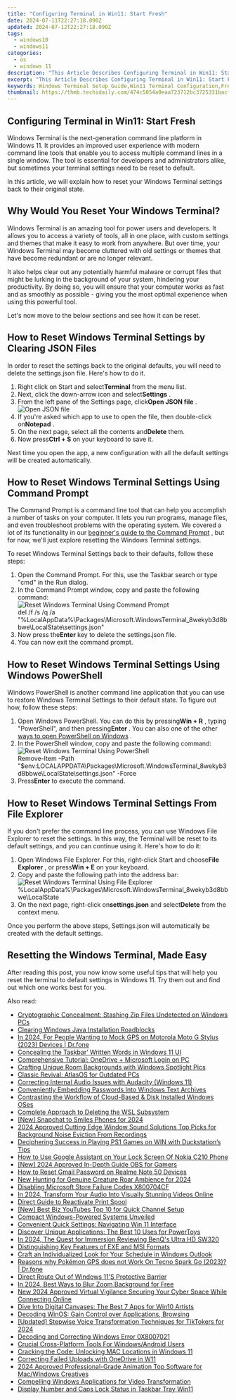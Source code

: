 ```yaml
---
title: "Configuring Terminal in Win11: Start Fresh"
date: 2024-07-11T22:27:18.090Z
updated: 2024-07-12T22:27:18.090Z
tags:
  - windows10
  - windows11
categories:
  - os
  - windows 11
description: "This Article Describes Configuring Terminal in Win11: Start Fresh"
excerpt: "This Article Describes Configuring Terminal in Win11: Start Fresh"
keywords: Windows Terminal Setup Guide,Win11 Terminal Configuration,Fresh Win11 Terminal Start,Revamping Terminal in Win11,New Terminal Setup Win11,Initializing Win11 Terminal,Win11 Terminal Freshness
thumbnail: https://thmb.techidaily.com/474c5054a0eaa723712bc3725331bacf73663ebfef0031bd8bc1879804e39c8f.jpg
---
```


## Configuring Terminal in Win11: Start Fresh

 Windows Terminal is the next-generation command line platform in Windows 11\. It provides an improved user experience with modern command line tools that enable you to access multiple command lines in a single window. The tool is essential for developers and administrators alike, but sometimes your terminal settings need to be reset to default.

 In this article, we will explain how to reset your Windows Terminal settings back to their original state.

## Why Would You Reset Your Windows Terminal?

 Windows Terminal is an amazing tool for power users and developers. It allows you to access a variety of tools, all in one place, with custom settings and themes that make it easy to work from anywhere. But over time, your Windows Terminal may become cluttered with old settings or themes that have become redundant or are no longer relevant.

 It also helps clear out any potentially harmful malware or corrupt files that might be lurking in the background of your system, hindering your productivity. By doing so, you will ensure that your computer works as fast and as smoothly as possible - giving you the most optimal experience when using this powerful tool.

 Let's now move to the below sections and see how it can be reset.

## How to Reset Windows Terminal Settings by Clearing JSON Files

 In order to reset the settings back to the original defaults, you will need to delete the settings.json file. Here's how to do it.

1. Right click on Start and select**Terminal** from the menu list.
2. Next, click the down-arrow icon and select**Settings** .
3. From the left pane of the Settings page, click**Open JSON file** .  
![Open JSON file](https://static1.makeuseofimages.com/wordpress/wp-content/uploads/2022/12/open-json-file.jpg)
4. If you're asked which app to use to open the file, then double-click on**Notepad** .
5. On the next page, select all the contents and**Delete** them.
6. Now press**Ctrl + S** on your keyboard to save it.

 Next time you open the app, a new configuration with all the default settings will be created automatically.

## How to Reset Windows Terminal Settings Using Command Prompt

 The Command Prompt is a command line tool that can help you accomplish a number of tasks on your computer. It lets you run programs, manage files, and even troubleshoot problems with the operating system. We covered a lot of its functionality in our [beginner's guide to the Command Prompt](https://www.makeuseof.com/tag/a-beginners-guide-to-the-windows-command-line/) , but for now, we'll just explore resetting the Windows Terminal settings.

 To reset Windows Terminal Settings back to their defaults, follow these steps:

1. Open the Command Prompt. For this, use the Taskbar search or type "cmd" in the Run dialog.
2. In the Command Prompt window, copy and paste the following command:  
![Reset Windows Terminal Using Command Prompt](https://static1.makeuseofimages.com/wordpress/wp-content/uploads/2022/12/reset-windows-terminal-using-command-prompt.jpg)  
del /f /s /q /a "%LocalAppData%\Packages\Microsoft.WindowsTerminal_8wekyb3d8bbwe\LocalState\settings.json"
3. Now press the**Enter** key to delete the settings.json file.
4. You can now exit the command prompt.

## How to Reset Windows Terminal Settings Using Windows PowerShell

 Windows PowerShell is another command line application that you can use to restore Windows Terminal Settings to their default state. To figure out how, follow these steps:

1. Open Windows PowerShell. You can do this by pressing**Win + R** , typing "PowerShell", and then pressing**Enter** . You can also one of the other [ways to open PowerShell on Windows](https://www.makeuseof.com/windows-open-command-prompt-powershell/) .
2. In the PowerShell window, copy and paste the following command:  
![Reset Windows Terminal Using PowerShell](https://static1.makeuseofimages.com/wordpress/wp-content/uploads/2022/12/reset-windows-terminal-using-powershell.jpg)  
Remove-Item -Path "$env:LOCALAPPDATA\Packages\Microsoft.WindowsTerminal_8wekyb3d8bbwe\LocalState\settings.json" -Force
3. Press**Enter** to execute the command.

## How to Reset Windows Terminal Settings From File Explorer

 If you don't prefer the command line process, you can use Windows File Explorer to reset the settings. In this way, the Terminal will be reset to its default settings, and you can continue using it. Here's how to do it:

1. Open Windows File Explorer. For this, right-click Start and choose**File Explorer** , or press**Win + E** on your keyboard.
2. Copy and paste the following path into the address bar:  
![Reset Windows Terminal Using File Explorer](https://static1.makeuseofimages.com/wordpress/wp-content/uploads/2022/12/reset-windows-terminal-using-file-explorer.jpg)  
%LocalAppData%\Packages\Microsoft.WindowsTerminal_8wekyb3d8bbwe\LocalState
3. On the next page, right-click on**settings.json** and select**Delete** from the context menu.

 Once you perform the above steps, Settings.json will automatically be created with the default settings.

## Resetting the Windows Terminal, Made Easy

 After reading this post, you now know some useful tips that will help you reset the terminal to default settings in Windows 11\. Try them out and find out which one works best for you.


<ins class="adsbygoogle"
     style="display:block"
     data-ad-format="autorelaxed"
     data-ad-client="ca-pub-7571918770474297"
     data-ad-slot="1223367746"></ins>



<ins class="adsbygoogle"
     style="display:block"
     data-ad-client="ca-pub-7571918770474297"
     data-ad-slot="8358498916"
     data-ad-format="auto"
     data-full-width-responsive="true"></ins>

<span class="atpl-alsoreadstyle">Also read:</span>
<div><ul>
<li><a href="https://windows11.techidaily.com/cryptographic-concealment-stashing-zip-files-undetected-on-windows-pcs/"><u>Cryptographic Concealment: Stashing Zip Files Undetected on Windows PCs</u></a></li>
<li><a href="https://windows11.techidaily.com/clearing-windows-java-installation-roadblocks/"><u>Clearing Windows Java Installation Roadblocks</u></a></li>
<li><a href="https://android-location.techidaily.com/in-2024-for-people-wanting-to-mock-gps-on-motorola-moto-g-stylus-2023-devices-drfone-by-drfone-virtual/"><u>In 2024, For People Wanting to Mock GPS on Motorola Moto G Stylus (2023) Devices | Dr.fone</u></a></li>
<li><a href="https://windows11.techidaily.com/concealing-the-taskbar-written-words-in-windows-11-ui/"><u>Concealing the Taskbar’ Written Words in Windows 11 UI</u></a></li>
<li><a href="https://windows11.techidaily.com/comprehensive-tutorial-onedrive-plus-microsoft-login-on-pc/"><u>Comprehensive Tutorial: OneDrive + Microsoft Login on PC</u></a></li>
<li><a href="https://windows11.techidaily.com/crafting-unique-room-backgrounds-with-windows-spotlight-pics/"><u>Crafting Unique Room Backgrounds with Windows Spotlight Pics</u></a></li>
<li><a href="https://windows11.techidaily.com/classic-revival-atlasos-for-outdated-pcs/"><u>Classic Revival: AtlasOS for Outdated PCs</u></a></li>
<li><a href="https://windows11.techidaily.com/correcting-internal-audio-issues-with-audacity-windows-11/"><u>Correcting Internal Audio Issues with Audacity (Windows 11)</u></a></li>
<li><a href="https://windows11.techidaily.com/conveniently-embedding-passwords-into-windows-text-archives/"><u>Conveniently Embedding Passwords Into Windows Text Archives</u></a></li>
<li><a href="https://windows11.techidaily.com/contrasting-the-workflow-of-cloud-based-and-disk-installed-windows-oses/"><u>Contrasting the Workflow of Cloud-Based & Disk Installed Windows OSes</u></a></li>
<li><a href="https://windows11.techidaily.com/complete-approach-to-deleting-the-wsl-subsystem/"><u>Complete Approach to Deleting the WSL Subsystem</u></a></li>
<li><a href="https://vp-tips.techidaily.com/new-snapchat-to-smiles-phones-for-2024/"><u>[New] Snapchat to Smiles  Phones for 2024</u></a></li>
<li><a href="https://sound-optimizing.techidaily.com/2024-approved-cutting-edge-window-sound-solutions-top-picks-for-background-noise-eviction-from-recordings/"><u>2024 Approved Cutting Edge Window Sound Solutions Top Picks for Background Noise Eviction From Recordings</u></a></li>
<li><a href="https://windows11.techidaily.com/deciphering-success-in-playing-ps1-games-on-win-with-duckstations-tips/"><u>Deciphering Success in Playing PS1 Games on WIN with Duckstation’s Tips</u></a></li>
<li><a href="https://easy-unlock-android.techidaily.com/how-to-use-google-assistant-on-your-lock-screen-of-nokia-c210-phone-by-drfone-android/"><u>How to Use Google Assistant on Your Lock Screen Of Nokia C210 Phone</u></a></li>
<li><a href="https://digital-screen-recording.techidaily.com/new-2024-approved-in-depth-guide-obs-for-gamers/"><u>[New] 2024 Approved  In-Depth Guide  OBS for Gamers</u></a></li>
<li><a href="https://easy-unlock-android.techidaily.com/how-to-reset-gmail-password-on-realme-note-50-devices-by-drfone-android/"><u>How to Reset Gmail Password on Realme Note 50 Devices</u></a></li>
<li><a href="https://audio-editing.techidaily.com/new-hunting-for-genuine-creature-roar-ambience-for-2024/"><u>New Hunting for Genuine Creature Roar Ambience for 2024</u></a></li>
<li><a href="https://windows11.techidaily.com/disabling-microsoft-store-failure-codes-x800704cf/"><u>Disabling Microsoft Store Failure Codes X800704CF</u></a></li>
<li><a href="https://video-content-creator.techidaily.com/in-2024-transform-your-audio-into-visually-stunning-videos-online/"><u>In 2024, Transform Your Audio Into Visually Stunning Videos Online</u></a></li>
<li><a href="https://windows11.techidaily.com/direct-guide-to-reactivate-print-spool/"><u>Direct Guide to Reactivate Print Spool</u></a></li>
<li><a href="https://youtube-clips.techidaily.com/new-best-biz-youtubes-top-10-for-quick-channel-setup/"><u>[New] Best Biz YouTubes  Top 10 for Quick Channel Setup</u></a></li>
<li><a href="https://windows11.techidaily.com/compact-windows-powered-systems-unveiled/"><u>Compact Windows-Powered Systems Unveiled</u></a></li>
<li><a href="https://windows11.techidaily.com/convenient-quick-settings-navigating-win-11-interface/"><u>Convenient Quick Settings: Navigating Win 11 Interface</u></a></li>
<li><a href="https://windows11.techidaily.com/discover-unique-applications-the-best-10-uses-for-powertoys/"><u>Discover Unique Applications: The Best 10 Uses for PowerToys</u></a></li>
<li><a href="https://some-approaches.techidaily.com/in-2024-the-quest-for-immersion-reviewing-benqs-ultra-hd-sw320/"><u>In 2024, The Quest for Immersion  Reviewing BenQ's Ultra HD SW320</u></a></li>
<li><a href="https://windows11.techidaily.com/distinguishing-key-features-of-exe-and-msi-formats/"><u>Distinguishing Key Features of EXE and MSI Formats</u></a></li>
<li><a href="https://windows11.techidaily.com/craft-an-individualized-look-for-your-schedule-in-windows-outlook/"><u>Craft an Individualized Look for Your Schedule in Windows Outlook</u></a></li>
<li><a href="https://android-pokemon-go.techidaily.com/reasons-why-pokemon-gps-does-not-work-on-tecno-spark-go-2023-drfone-by-drfone-virtual-android/"><u>Reasons why Pokémon GPS does not Work On Tecno Spark Go (2023)? | Dr.fone</u></a></li>
<li><a href="https://windows11.techidaily.com/direct-route-out-of-windows-11s-protective-barrier/"><u>Direct Route Out of Windows 11'S Protective Barrier</u></a></li>
<li><a href="https://ai-editing-video.techidaily.com/in-2024-best-ways-to-blur-zoom-background-for-free/"><u>In 2024, Best Ways to Blur Zoom Background for Free</u></a></li>
<li><a href="https://audio-editing.techidaily.com/new-2024-approved-virtual-vigilance-securing-your-cyber-space-while-connecting-online/"><u>New 2024 Approved Virtual Vigilance Securing Your Cyber Space While Connecting Online</u></a></li>
<li><a href="https://windows11.techidaily.com/dive-into-digital-canvases-the-best-7-apps-for-win10-artists/"><u>Dive Into Digital Canvases: The Best 7 Apps for Win10 Artists</u></a></li>
<li><a href="https://windows11.techidaily.com/decoding-winos-gain-control-over-applications-browsing/"><u>Decoding WinOS: Gain Control over Applications, Browsing</u></a></li>
<li><a href="https://tiktok-clips.techidaily.com/updated-stepwise-voice-transformation-techniques-for-tiktokers-for-2024/"><u>[Updated] Stepwise Voice Transformation Techniques for TikTokers for 2024</u></a></li>
<li><a href="https://windows11.techidaily.com/decoding-and-correcting-windows-error-0x8007021/"><u>Decoding and Correcting Windows Error 0X8007021</u></a></li>
<li><a href="https://windows11.techidaily.com/crucial-cross-platform-tools-for-windowsandroid-users/"><u>Crucial Cross-Platform Tools For Windows/Android Users</u></a></li>
<li><a href="https://windows11.techidaily.com/cracking-the-code-unlocking-mac-locations-in-windows-11/"><u>Cracking the Code: Unlocking MAC Locations in Windows 11</u></a></li>
<li><a href="https://windows11.techidaily.com/correcting-failed-uploads-with-onedrive-in-w11/"><u>Correcting Failed Uploads with OneDrive in W11</u></a></li>
<li><a href="https://video-creation-software.techidaily.com/2024-approved-professional-grade-animation-top-software-for-macwindows-creatives/"><u>2024 Approved Professional-Grade Animation Top Software for Mac/Windows Creatives</u></a></li>
<li><a href="https://windows11.techidaily.com/compelling-windows-applications-for-video-transformation/"><u>Compelling Windows Applications for Video Transformation</u></a></li>
<li><a href="https://windows11.techidaily.com/display-number-and-caps-lock-status-in-taskbar-tray-win11/"><u>Display Number and Caps Lock Status in Taskbar Tray Win11</u></a></li>
</ul></div>
